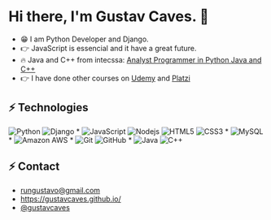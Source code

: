 # Hi there, I'm Gustav Caves. 👋


- 😁 I am Python Developer and Django.
- 👉 JavaScript is essencial and it have a great future.
- 🔥 Java and C++ from intecssa: [Analyst Programmer in Python Java and C++](https://www.intecssa.com/formacion/analista-programador-en-desarrollo-de-aplicaciones-corporativas-con-java-python-y-c/)
- 👉 I have done other courses on [Udemy](https://www.udemy.com) and [Platzi](https://www.platzi.com)

## ⚡ Technologies

![Python](https://img.shields.io/badge/-Python-black?style=flat-square&logo=python)
![Django](https://img.shields.io/badge/-Django-black?style=flat-square&logo=django) *
![JavaScript](https://img.shields.io/badge/-JavaScript-black?style=flat-square&logo=javascript)
![Nodejs](https://img.shields.io/badge/-Nodejs-black?style=flat-square&logo=Node.js)
![HTML5](https://img.shields.io/badge/-HTML5-E34F26?style=flat-square&logo=html5&logoColor=white)
![CSS3](https://img.shields.io/badge/-CSS3-1572B6?style=flat-square&logo=css3) *
![MySQL](https://img.shields.io/badge/-MySQL-black?style=flat-square&logo=mysql) *
![Amazon AWS](https://img.shields.io/badge/Amazon%20AWS-232F3E?style=flat-square&logo=amazon-aws) *
![Git](https://img.shields.io/badge/-Git-black?style=flat-square&logo=git)
![GitHub](https://img.shields.io/badge/-GitHub-181717?style=flat-square&logo=github) *
![Java](https://img.shields.io/badge/-Java-black?style=flat-square&logo=java)
![C++](https://img.shields.io/badge/-C++-black?style=flat-square&logo=c%2B%2B)

## ⚡ Contact

- rungustavo@gmail.com
- https://gustavcaves.github.io/
- [@gustavcaves](https://twitter.com/gustavcaves)

<!--
- [linktree](https://linktr.ee/gustavcaves)
-->

<!--
**gustavcaves/gustavcaves** is a ✨ _special_ ✨ repository because its `README.md` (this file) appears on your GitHub profile.

Here are some ideas to get you started:

- 🔭 I’m currently working on ...
- 🌱 I’m currently learning ...
- 👯 I’m looking to collaborate on ...
- 🤔 I’m looking for help with ...
- 💬 Ask me about ...
- 📫 How to reach me: ...
- 😄 Pronouns: ...
- ⚡ Fun fact: ...
-->
